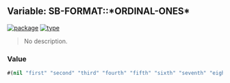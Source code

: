 ## Variable: SB-FORMAT::\*ORDINAL-ONES\*
[![package](https://img.shields.io/badge/Package-SB--FORMAT-5f9ea0.svg?style=social&colorA=999999)](../) [![type](https://img.shields.io/badge/Type-Variable-5f9ea0.svg?style=social&colorA=999999)](../#variable) 

> No description.

### Value
```cl
#(nil "first" "second" "third" "fourth" "fifth" "sixth" "seventh" "eighth" "ninth")
```
